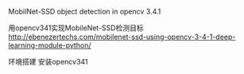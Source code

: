 
MobilNet-SSD object detection in opencv 3.4.1 

用opencv341实现MobileNet-SSD检测目标
      http://ebenezertechs.com/mobilenet-ssd-using-opencv-3-4-1-deep-learning-module-python/

环境搭建
    安装opencv341

